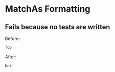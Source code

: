 <!-- gen:mayoverwrite -->
# MatchAs Formatting

## Fails because no tests are written

Before:
```ruby
foo
```

After:
```ruby
bar
```
